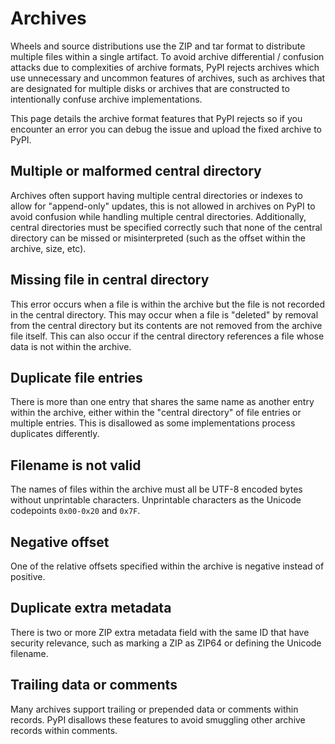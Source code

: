 # Archives

Wheels and source distributions use the ZIP and tar format to distribute
multiple files within a single artifact. To avoid archive differential / confusion
attacks due to complexities of archive formats, PyPI rejects archives which
use unnecessary and uncommon features of archives, such as archives that are
designated for multiple disks or archives that are constructed to intentionally
confuse archive implementations.

This page details the archive format features that PyPI rejects so if you
encounter an error you can debug the issue and upload the fixed archive to PyPI.

## Multiple or malformed central directory

Archives often support having multiple central directories
or indexes to allow for "append-only" updates, this is not allowed in archives
on PyPI to avoid confusion while handling multiple central directories.
Additionally, central directories must be specified correctly such that
none of the central directory can be missed or misinterpreted
(such as the offset within the archive, size, etc).

## Missing file in central directory

This error occurs when a file is within the archive but the
file is not recorded in the central directory. This may occur when
a file is "deleted" by removal from the central directory but its
contents are not removed from the archive file itself. This can also
occur if the central directory references a file whose data is not
within the archive.

## Duplicate file entries

There is more than one entry that shares the same name as another entry
within the archive, either within the "central directory" of file entries
or multiple entries. This is disallowed as some implementations process
duplicates differently.

## Filename is not valid

The names of files within the archive must all be UTF-8 encoded bytes
without unprintable characters.
Unprintable characters as the Unicode codepoints `0x00-0x20` and `0x7F`.

## Negative offset

One of the relative offsets specified within the archive
is negative instead of positive. 

## Duplicate extra metadata

There is two or more ZIP extra metadata field 
with the same ID that have security relevance, such
as marking a ZIP as ZIP64 or defining the Unicode filename.

## Trailing data or comments

Many archives support trailing or prepended data
or comments within records. PyPI disallows these features
to avoid smuggling other archive records within comments.
